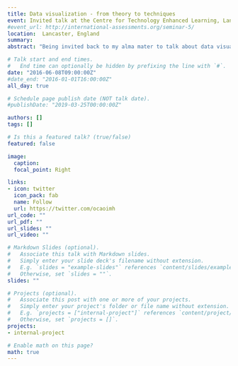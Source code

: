 ```yaml
---
title: Data visualization - from theory to techniques  
event: Invited talk at the Centre for Technology Enhanced Learning, Lancaster University
#event_url: http://international-assessments.org/seminar-5/
location:  Lancaster, England
summary:  
abstract: "Being invited back to my alma mater to talk about data visualisation techniques was a real honour. I was fortunate enough to hold a workshop with students from Cohort 9 of the doctoral school. I spoke about data production, visualisaton techniques and the theoretical and methodological implications of the choices we make when transforming data into graphic displays."

# Talk start and end times.
#   End time can optionally be hidden by prefixing the line with `#`.
date: "2016-06-08T09:00:00Z"
#date_end: "2016-01-01T16:00:00Z"
all_day: true

# Schedule page publish date (NOT talk date).
#publishDate: "2019-03-25T00:00:00Z"

authors: []
tags: []

# Is this a featured talk? (true/false)
featured: false

image:
  caption: 
  focal_point: Right

links:
- icon: twitter
  icon_pack: fab
  name: Follow
  url: https://twitter.com/ocaoimh
url_code: ""
url_pdf: ""
url_slides: ""
url_video: ""

# Markdown Slides (optional).
#   Associate this talk with Markdown slides.
#   Simply enter your slide deck's filename without extension.
#   E.g. `slides = "example-slides"` references `content/slides/example-slides.md`.
#   Otherwise, set `slides = ""`.
slides: ""

# Projects (optional).
#   Associate this post with one or more of your projects.
#   Simply enter your project's folder or file name without extension.
#   E.g. `projects = ["internal-project"]` references `content/project/deep-learning/index.md`.
#   Otherwise, set `projects = []`.
projects:
- internal-project

# Enable math on this page?
math: true
---
```





